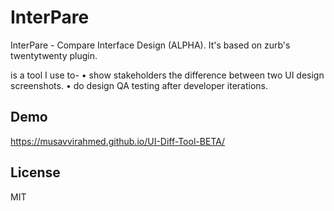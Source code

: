 # InterPare

InterPare - Compare Interface Design (ALPHA). It's based on zurb's twentytwenty plugin.

 is a tool I use to-
• show stakeholders the difference between two UI design screenshots.
• do design QA testing after developer iterations.

## Demo

https://musavvirahmed.github.io/UI-Diff-Tool-BETA/

## License

MIT
